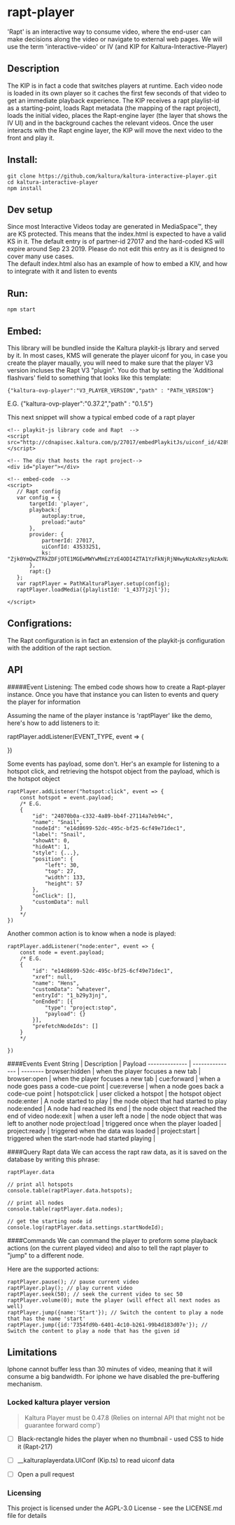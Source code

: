# rapt-player
'Rapt' is an interactive way to consume video, where the end-user can make decisions along the video or navigate to 
external web pages. We will use the term 'interactive-video' or IV (and KIP for Kaltura-Interactive-Player) 

## Description 
The KIP is in fact a code that switches players at runtime. Each video node is loaded in its own player so
it caches the first few seconds of that video to get an immediate playback experience. The KIP receives
a rapt playlist-id as a starting-point, loads Rapt metadata (the mapping of the rapt project), loads the initial video,
places the Rapt-engine layer (the layer that shows the IV UI) and in the background caches the relevant videos. Once 
the user interacts with the Rapt engine layer, the KIP will move the next video to the front and play it.    
    

## Install: 
```
git clone https://github.com/kaltura/kaltura-interactive-player.git
cd kaltura-interactive-player
npm install
```

## Dev setup 
Since most Interactive Videos today are generated in MediaSpace™, they are KS protected. This means that the index.html
is expected to have a valid KS in it. The default entry is of partner-id 27017 and the hard-coded KS will expire around
Sep 23 2019. Please do not edit this entry as it is designed to cover many use cases.  
The default index.html also has an example of how to embed a KIV, and how to integrate with it and listen to events
                                                                  

## Run: 
```
npm start
```

## Embed: 
This library will be bundled inside the Kaltura playkit-js library and served by it. 
In most cases, KMS will generate the player uiconf for you, in case you create the player maually, you will need to make sure that the player V3 version incluses the Rapt V3 "plugin". You do that by setting the 'Additional flashvars' field to something that looks like this template:
```
{"kaltura-ovp-player":"V3_PLAYER_VERSION","path" : "PATH_VERSION"}
```
E.G. {"kaltura-ovp-player":"0.37.2","path" : "0.1.5"}

This next snippet will show a typical embed code of a rapt player

 ```
<!-- playkit-js library code and Rapt  -->
<script src="http://cdnapisec.kaltura.com/p/27017/embedPlaykitJs/uiconf_id/42897631"></script>

<!-- The div that hosts the rapt project-->
<div id="player"></div>

<!-- embed-code  --> 
<script>
    // Rapt config
    var config = {
		targetId: 'player',
		playback:{
			autoplay:true,
			preload:"auto"
		},
		provider: {
			partnerId: 27017,
			uiConfId: 43533251,
			ks: "Zjk0YmQwZTRkZDFjOTE1MGEwMWYwMmEzYzE4ODI4ZTA1YzFkNjRjNHwyNzAxNzsyNzAxNzsxNTM1NzE5NTAyOzI7NzU0MztfX0FETUlOX18yNjY4NzsqLGRpc2FibGVlbnRpdGxlbWVudA=="
		},
        rapt:{}
	};
	var raptPlayer = PathKalturaPlayer.setup(config);
	raptPlayer.loadMedia({playlistId: '1_4377j2jl'});

</script>
```


## Configrations:
The Rapt configuration is in fact an extension of the playkit-js configuration with the addition of the rapt section. 

## API 
#####Event Listening:
The embed code shows how to create a Rapt-player instance. Once you have that instance you can listen to events and 
query the player for information

Assuming the name of the player instance is 'raptPlayer' like the demo, here's how to add listeners to it:

raptPlayer.addListener(EVENT_TYPE, event => {
    
})

Some events has payload, some don't. Her's an example for listening to a hotspot click, and retrieving 
the hotspot object from the payload, which is the hotspot object
```
raptPlayer.addListener("hotspot:click", event => {
    const hotspot = event.payload; 
    /* E.G. 
    {
        "id": "24070b0a-c332-4a89-bb4f-27114a7eb94c",
        "name": "Snail",
        "nodeId": "e14d8699-52dc-495c-bf25-6cf49e71dec1",
        "label": "Snail",
        "showAt": 0,
        "hideAt": 1,
        "style": {...},
        "position": {
            "left": 30,
            "top": 27,
            "width": 133,
            "height": 57
        },
        "onClick": [],
        "customData": null
    }
    */ 
})
```
Another common action is to know when a node is played: 
```
raptPlayer.addListener("node:enter", event => {
    const node = event.payload;
    /* E.G. 
    {
        "id": "e14d8699-52dc-495c-bf25-6cf49e71dec1",
        "xref": null,
        "name": "Hens",
        "customData": "whatever",
        "entryId": "1_b29y3jnj",
        "onEnded": [{
            "type": "project:stop",
            "payload": {}
        }],
        "prefetchNodeIds": [] 
    }
    */    
    
})
```


####Events
Event String   | Description                                         | Payload
-------------- | ---------------                                     | --------
browser:hidden | when the player focuses a new tab                   | 
browser:open   |  when the player focuses a new tab                  | 
cue:forward    |  when a node goes pass a code-cue point             | 
cue:reverse    |  when a node goes back a code-cue point             | 
hotspot:click  | user clicked a hotspot                              | the hotspot object 
node:enter     |  A node started to play                             | the node object that had started to play
node:ended     |  A node had reached its end                         | the node object that reached the end of video
node:exit      |   when a user left a node                           | the node object that was left to another node
project:load   | triggered once when the player loaded               | 
project:ready  | triggered when the data was loaded                  | 
project:start  | triggered when the start-node had started playing   | 
 
####Query Rapt data
We can access the rapt raw data, as it is saved on the database by writing this phrase: 

```
raptPlayer.data 

// print all hotspots 
console.table(raptPlayer.data.hotspots);

// print all nodes 
console.table(raptPlayer.data.nodes);

// get the starting node id
console.log(raptPlayer.data.settings.startNodeId);
```
####Commands 
We can command the player to preform some playback actions (on the current played video) and also to tell the rapt player
to "jump" to a different node. 

Here are the supported actions:
```
raptPlayer.pause(); // pause current video 
raptPlayer.play(); // play current video
raptPlayer.seek(50); // seek the current video to sec 50
raptPlayer.volume(0); mute the player (will effect all next nodes as well)
raptPlayer.jump({name:'Start'}); // Switch the content to play a node that has the name 'start'
raptPlayer.jump({id:'7354fd9b-6401-4c10-b261-99b4d183d07e'}); // Switch the content to play a node that has the given id 
```

## Limitations 
Iphone cannot buffer less than 30 minutes of video, meaning that it will consume a big bandwidth. 
For iphone we have disabled the pre-buffering mechanism.  

### Locked kaltura player version
> Kaltura Player must be 0.47.8 (Relies on internal API that might not be guarantee forward comp')
- [ ] Black-rectangle hides the player when no thumbnail - used CSS to hide it (Rapt-217)
- [ ] __kalturaplayerdata.UIConf (Kip.ts) to read uiconf data 
- [ ] Open a pull request


### Licensing
This project is licensed under the AGPL-3.0 License - see the LICENSE.md file for details




